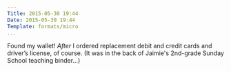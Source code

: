 ```yaml
---
Title: 2015-05-30 19:44
Date: 2015-05-30 19:44
Template: formats/micro
...
```


Found my wallet! *After* I ordered replacement debit and credit cards and driver’s license, of course. (It was in the back of Jaimie's 2nd-grade Sunday School teaching binder...)